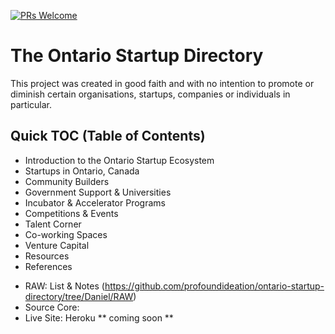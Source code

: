 
[![PRs Welcome](https://img.shields.io/badge/PRs-welcome-brightgreen.svg?style=flat-square)](/CONTRIBUTING.md)

# The Ontario Startup Directory

This project was created in good faith and with no intention to promote or diminish certain organisations, startups, companies or individuals in particular.

## Quick TOC (Table of Contents)

* Introduction to the Ontario Startup Ecosystem
* Startups in Ontario, Canada
* Community Builders
* Government Support & Universities
* Incubator & Accelerator Programs
* Competitions & Events
* Talent Corner
* Co-working Spaces
* Venture Capital
* Resources
* References

- RAW: List & Notes (https://github.com/profoundideation/ontario-startup-directory/tree/Daniel/RAW) 
- Source Core: 
- Live Site: Heroku ** coming soon **